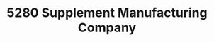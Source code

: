 ---
title: "5280 Supplement Manufacturing Company"
url: /centennial/5280-supplement-manufacturing-company/
shop: herbalist
---